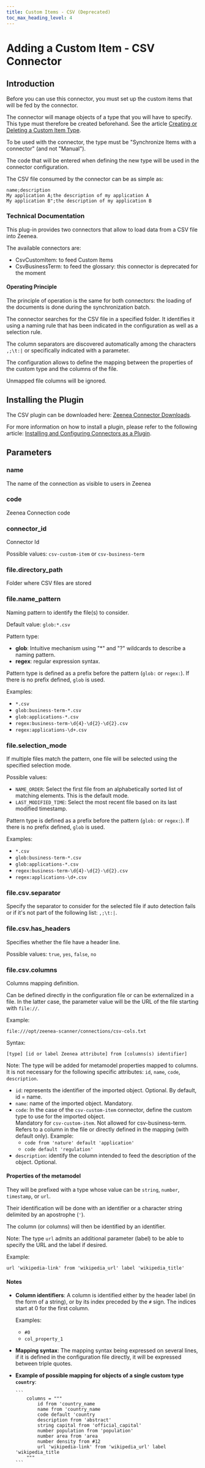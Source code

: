 ```yaml
---
title: Custom Items - CSV (Deprecated)
toc_max_heading_level: 4
---
```


# Adding a Custom Item - CSV Connector

## Introduction

Before you can use this connector, you must set up the custom items that will be fed by the connector.

The connector will manage objects of a type that you will have to specify. This type must therefore be created beforehand. See the article [Creating or Deleting a Custom Item Type](./zeenea-studio-create-delete-custom-item.md).

To be used with the connector, the type must be "Synchronize Items with a connector" (and not "Manual").

The code that will be entered when defining the new type will be used in the connector configuration.

The CSV file consumed by the connector can be as simple as:

```
name;description
My application A;the description of my application A
My application B";the description of my application B
```
### Technical Documentation

This plug-in provides two connectors that allow to load data from a CSV file into Zeenea.

The available connectors are:

* CsvCustomItem: to feed Custom Items
* CsvBusinessTerm: to feed the glossary: this connector is deprecated for the moment

#### Operating Principle

The principle of operation is the same for both connectors: the loading of the documents is done during the synchronization batch.

The connector searches for the CSV file in a specified folder. It identifies it using a naming rule that has been indicated in the configuration as well as a selection rule.

The column separators are discovered automatically among the characters `,;\t:|` or specifically indicated with a parameter.

The configuration allows to define the mapping between the properties of the custom type and the columns of the file.

Unmapped file columns will be ignored.

## Installing the Plugin

The CSV plugin can be downloaded here: [Zeenea Connector Downloads](./zeenea-connectors-list.md).

For more information on how to install a plugin, please refer to the following article: [Installing and Configuring Connectors as a Plugin](./zeenea-connectors-install-as-plugin.md).

## Parameters

### name

The name of the connection as visible to users in Zeenea

### code

Zeenea Connection code

### connector_id

Connector Id

Possible values: `csv-custom-item` or `csv-business-term`

### file.directory_path

Folder where CSV files are stored

### file.name_pattern

Naming pattern to identify the file(s) to consider.

Default value: `glob:*.csv`

Pattern type:

* **glob**: Intuitive mechanism using "*" and "?" wildcards to describe a naming pattern.
* **regex**: regular expression syntax.

Pattern type is defined as a prefix before the pattern (`glob:` or `regex:`). If there is no prefix defined, `glob` is used.

Examples:

* `*.csv`
* `glob:business-term-*.csv`
* `glob:applications-*.csv`
* `regex:business-term-\d{4}-\d{2}-\d{2}.csv`
* `regex:applications-\d+.csv`

### file.selection_mode

If multiple files match the pattern, one file will be selected using the specified selection mode.

Possible values:

* `NAME_ORDER`: Select the first file from an alphabetically sorted list of matching elements. This is the default mode.
* `LAST_MODIFIED_TIME`: Select the most recent file based on its last modified timestamp.

Pattern type is defined as a prefix before the pattern (`glob:` or `regex:`). If there is no prefix defined, `glob` is used.

Examples:

* `*.csv`
* `glob:business-term-*.csv`
* `glob:applications-*.csv`
* `regex:business-term-\d{4}-\d{2}-\d{2}.csv`
* `regex:applications-\d+.csv`

### file.csv.separator

Specify the separator to consider for the selected file if auto detection fails or if it's not part of the following list: ` ,;\t:| `.

### file.csv.has_headers

Specifies whether the file have a header line.

Possible values: `true`, `yes`, `false`, `no`

### file.csv.columns

Columns mapping definition.

Can be defined directly in the configuration file or can be externalized in a file. In the latter case, the parameter value will be the URL of the file starting with `file://`.

Example:

`file:///opt/zeenea-scanner/connections/csv-cols.txt`

Syntax:

`[type] [id or label Zeenea attribute] from [columns(s) identifier]`

Note: The type will be added for metamodel properties mapped to columns. It is not necessary for the following specific attributes: `id`, `name`, `code`, `description`.

* `id`: represents the identifier of the imported object. Optional. By default, id = name.
* `name`: name of the imported object. Mandatory.
* `code`: In the case of the `csv-custom-item` connector, define the custom type to use for the imported object.<br />Mandatory for `csv-custom-item`. Not allowed for csv-business-term. Refers to a column in the file or directly defined in the mapping (with default only). Example:
  * `code from 'nature' default 'application'`
  * `code default 'regulation'`
* `description`: identify the column intended to feed the description of the object. Optional.

#### Properties of the metamodel

They will be prefixed with a type whose value can be `string`, `number`, `timestamp`, or `url`.

Their identification will be done with an identifier or a character string delimited by an apostrophe (`'`).

The column (or columns) will then be identified by an identifier.

Note: The type `url` admits an additional parameter (label) to be able to specify the URL and the label if desired.

Example:

`url 'wikipedia-link' from 'wikipedia_url' label 'wikipedia_title'`

#### Notes

* **Column identifiers**: A column is identified either by the header label (in the form of a string), or by its index preceded by the `#` sign. The indices start at 0 for the first column.

    Examples: 
    * `#0`
    * `col_property_1`

* **Mapping syntax**: The mapping syntax being expressed on several lines, if it is defined in the configuration file directly, it will be expressed between triple quotes.

* **Example of possible mapping for objects of a single custom type `country`**:

      ```
          columns = """
              id from 'country_name
              name from 'country_name
              code default 'country
              description from 'abstract'
              string capital from 'official_capital'
              number population from 'population'
              number area from 'area
              number density from #12
              url 'wikipedia-link' from 'wikipedia_url' label 'wikipedia_title
          """
      ```